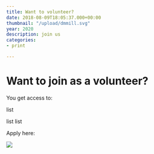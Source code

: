 ```yaml
---
title: Want to volunteer?
date: 2018-08-09T18:05:37.000+00:00
thumbnail: "/upload/dmmill.svg"
year: 2020
description: join us
categories:
- print

---
```

# Want to join as a volunteer?

You get access to:

list

list list

Apply here:  

![](/upload/photo-1516906736502-5d3fedc3019a.jpeg)